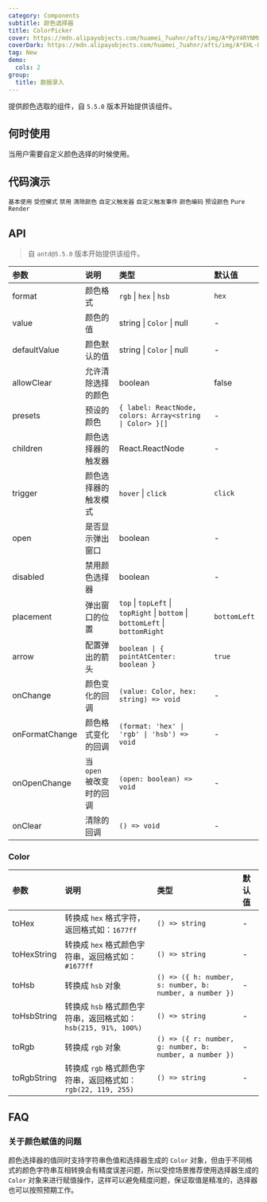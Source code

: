 ```yaml
---
category: Components
subtitle: 颜色选择器
title: ColorPicker
cover: https://mdn.alipayobjects.com/huamei_7uahnr/afts/img/A*PpY4RYNM8UcAAAAAAAAAAAAADrJ8AQ/original
coverDark: https://mdn.alipayobjects.com/huamei_7uahnr/afts/img/A*EHL-QYJofZsAAAAAAAAAAAAADrJ8AQ/original
tag: New
demo:
  cols: 2
group:
  title: 数据录入
---
```


提供颜色选取的组件，自 `5.5.0` 版本开始提供该组件。

## 何时使用

当用户需要自定义颜色选择的时候使用。

## 代码演示

<!-- prettier-ignore -->
<code src="./demo/base.tsx">基本使用</code>
<code src="./demo/controlled.tsx">受控模式</code>
<code src="./demo/disabled.tsx" debug>禁用</code>
<code src="./demo/allowClear.tsx">清除颜色</code>
<code src="./demo/trigger.tsx">自定义触发器</code>
<code src="./demo/trigger-event.tsx">自定义触发事件</code>
<code src="./demo/format.tsx">颜色编码</code>
<code src="./demo/presets.tsx">预设颜色</code>
<code src="./demo/pure-panel.tsx" debug>Pure Render</code>

## API

> 自 `antd@5.5.0` 版本开始提供该组件。

<!-- prettier-ignore -->
| 参数 | 说明 | 类型 | 默认值 |
| :-- | :-- | :-- | :-- |
| format | 颜色格式 | `rgb` \| `hex` \| `hsb` | `hex` |
| value | 颜色的值 | string \| `Color` \| null | - |
| defaultValue | 颜色默认的值 | string \| `Color` \| null | - |
| allowClear | 允许清除选择的颜色 | boolean | false |
| presets | 预设的颜色 | `{ label: ReactNode, colors: Array<string \| Color> }[]` | - |
| children | 颜色选择器的触发器 | React.ReactNode | - |
| trigger | 颜色选择器的触发模式 | `hover` \| `click` | `click` |
| open | 是否显示弹出窗口 | boolean | - |
| disabled | 禁用颜色选择器 | boolean | - |
| placement | 弹出窗口的位置 | `top` \| `topLeft` \| `topRight` \| `bottom` \| `bottomLeft` \| `bottomRight` | `bottomLeft` |
| arrow | 配置弹出的箭头 | `boolean \| { pointAtCenter: boolean }` | `true` | - |
| onChange | 颜色变化的回调 | `(value: Color, hex: string) => void` | - |
| onFormatChange | 颜色格式变化的回调 | `(format: 'hex' \| 'rgb' \| 'hsb') => void` | - |
| onOpenChange | 当 `open` 被改变时的回调 | `(open: boolean) => void` | - |
| onClear | 清除的回调 | `() => void` | - |

### Color

<!-- prettier-ignore -->
| 参数 | 说明 | 类型 | 默认值 |
| :-- | :-- | :-- | :-- |
| toHex | 转换成 `hex` 格式字符，返回格式如：`1677ff` | `() => string` | - |
| toHexString | 转换成 `hex` 格式颜色字符串，返回格式如：`#1677ff` | `() => string` | - |
| toHsb | 转换成 `hsb` 对象  | `() => ({ h: number, s: number, b: number, a number })` | - |
| toHsbString | 转换成 `hsb` 格式颜色字符串，返回格式如：`hsb(215, 91%, 100%)` | `() => string` | - |
| toRgb | 转换成 `rgb` 对象  | `() => ({ r: number, g: number, b: number, a number })` | - |
| toRgbString | 转换成 `rgb` 格式颜色字符串，返回格式如：`rgb(22, 119, 255)` | `() => string` | - |

## FAQ

### 关于颜色赋值的问题

颜色选择器的值同时支持字符串色值和选择器生成的 `Color` 对象，但由于不同格式的颜色字符串互相转换会有精度误差问题，所以受控场景推荐使用选择器生成的 `Color` 对象来进行赋值操作，这样可以避免精度问题，保证取值是精准的，选择器也可以按照预期工作。
